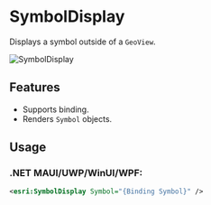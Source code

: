 # SymbolDisplay

Displays a symbol outside of a `GeoView`.

![SymbolDisplay](https://user-images.githubusercontent.com/1378165/73390051-31676080-428a-11ea-9feb-afb5d2aa6385.png)

## Features

- Supports binding.
- Renders `Symbol` objects.

## Usage

### .NET MAUI/UWP/WinUI/WPF:

```xml
<esri:SymbolDisplay Symbol="{Binding Symbol}" />
```
